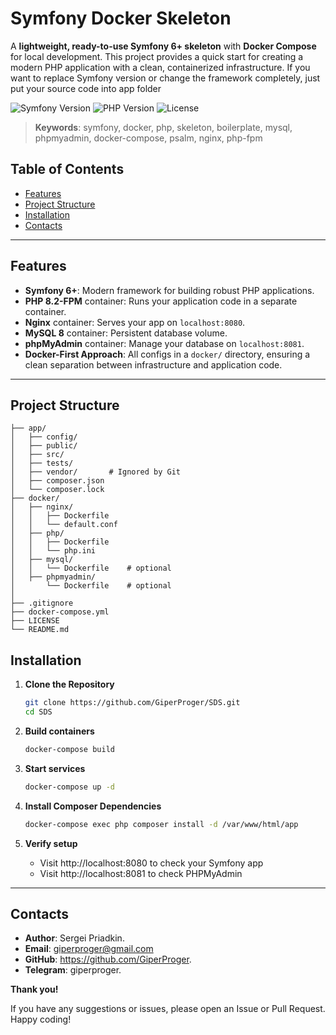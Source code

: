 # Symfony Docker Skeleton

A **lightweight, ready-to-use Symfony 6+ skeleton** with **Docker Compose** for local development. This project provides a quick start for creating a modern PHP application with a clean, containerized infrastructure.
If you want to replace Symfony version or change the framework completely, just put your source code into app folder  

![Symfony Version](https://img.shields.io/badge/Symfony-6.x-brightgreen.svg?style=flat-square)
![PHP Version](https://img.shields.io/badge/PHP-8.2-blue.svg?style=flat-square)
![License](https://img.shields.io/badge/License-MIT-yellow.svg?style=flat-square)

> **Keywords**: symfony, docker, php, skeleton, boilerplate, mysql, phpmyadmin, docker-compose, psalm, nginx, php-fpm

## Table of Contents
- [Features](#features)
- [Project Structure](#project-structure)
- [Installation](#installation)
- [Contacts](#contacts)

---

## Features

- **Symfony 6+**: Modern framework for building robust PHP applications.
- **PHP 8.2-FPM** container: Runs your application code in a separate container.
- **Nginx** container: Serves your app on `localhost:8080`.
- **MySQL 8** container: Persistent database volume.
- **phpMyAdmin** container: Manage your database on `localhost:8081`.
- **Docker-First Approach**: All configs in a `docker/` directory, ensuring a clean separation between infrastructure and application code.

---
 
## Project Structure

```plaintext
├── app/
│   ├── config/
│   ├── public/
│   ├── src/
│   ├── tests/
│   ├── vendor/       # Ignored by Git
│   ├── composer.json
│   └── composer.lock
├── docker/
│   ├── nginx/
│   │   ├── Dockerfile
│   │   └── default.conf
│   ├── php/
│   │   ├── Dockerfile
│   │   └── php.ini
│   ├── mysql/
│   │   └── Dockerfile    # optional
│   ├── phpmyadmin/
│       └── Dockerfile    # optional
│   
├── .gitignore
├── docker-compose.yml
├── LICENSE
└── README.md
```

## Installation

1. **Clone the Repository**

   ```bash
   git clone https://github.com/GiperProger/SDS.git
   cd SDS
   ```
2. **Build containers**

   ```bash
   docker-compose build
   ```
   
3. **Start services**
   ```bash
   docker-compose up -d
   ```
4. **Install Composer Dependencies**
   ```bash
   docker-compose exec php composer install -d /var/www/html/app
   ```
5. **Verify setup**
   - Visit http://localhost:8080 to check your Symfony app
   - Visit http://localhost:8081 to check PHPMyAdmin

---

## Contacts

- **Author**: Sergei Priadkin.
- **Email**: giperproger@gmail.com
- **GitHub**: https://github.com/GiperProger.
- **Telegram**: giperproger.


**Thank you!**  

If you have any suggestions or issues, please open an Issue or Pull Request.  
Happy coding!